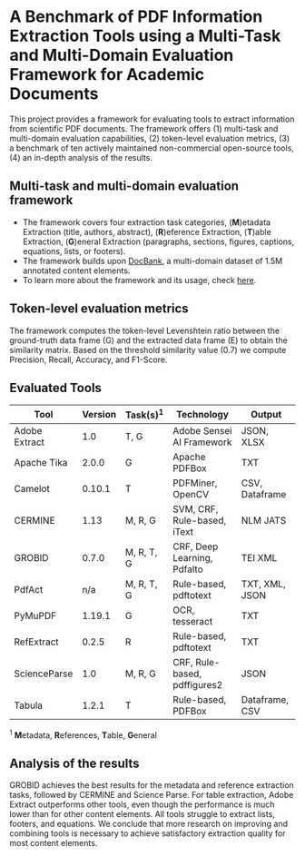 # A Benchmark of PDF Information Extraction Tools using a Multi-Task and Multi-Domain Evaluation Framework for Academic Documents
This project provides a framework for evaluating tools to extract information from scientific PDF documents.
The framework offers (1) multi-task and multi-domain evaluation capabilities, (2) token-level evaluation metrics,
(3) a benchmark of ten actively maintained non-commercial open-source tools, (4) an in-depth analysis of the results.

## Multi-task and multi-domain evaluation framework
* The framework covers four extraction task categories, (**M**)etadata Extraction (title, authors, abstract), (**R**)eference Extraction, (**T**)able Extraction, (**G**)eneral Extraction (paragraphs, sections, figures, captions, equations, lists, or footers).
* The framework builds upon [DocBank](https://doc-analysis.github.io/docbank-page/index.html), a multi-domain dataset of 1.5M annotated content elements.
* To learn more about the framework and its usage, check [here](doc/documentation.md).

## Token-level evaluation metrics
The framework computes the token-level Levenshtein ratio between the ground-truth data frame (G) and the extracted data frame (E) to obtain the similarity matrix. Based on the threshold similarity value (0.7) we compute Precision, Recall, Accuracy, and F1-Score.

## Evaluated Tools
| Tool          | Version | Task(s)<sup>1</sup>   | Technology                   | Output         |
|---------------|---------|------------|------------------------------|----------------|
| Adobe Extract | 1.0     | T, G       | Adobe Sensei AI Framework    | JSON, XLSX     |
| Apache Tika   | 2.0.0   | G          | Apache PDFBox                | TXT            |
| Camelot       | 0.10.1  | T          | PDFMiner, OpenCV             | CSV, Dataframe |
| CERMINE       | 1.13    | M, R, G    | SVM, CRF, Rule-based, iText  | NLM JATS       |
| GROBID        | 0.7.0   | M, R, T, G | CRF, Deep Learning, Pdfalto  | TEI XML        |
| PdfAct        | n/a     | M, R, T, G | Rule-based, pdftotext        | TXT, XML, JSON |
| PyMuPDF       | 1.19.1  | G          | OCR, tesseract               | TXT            |
| RefExtract    | 0.2.5   | R          | Rule-based, pdftotext        | TXT            |
| ScienceParse  | 1.0     | M, R, G    | CRF, Rule-based, pdffigures2 | JSON           |
| Tabula        | 1.2.1   | T          | Rule-based, PDFBox           | Dataframe, CSV |

<sup>1</sup> **M**etadata, **R**eferences, **T**able, **G**eneral

## Analysis of the results
GROBID achieves the best results for the metadata and reference extraction tasks, followed by CERMINE and Science Parse. For table extraction, Adobe Extract outperforms other tools, even though the performance is much lower than for other content elements. All tools struggle to extract lists, footers, and equations. We conclude that more research on improving and combining tools is necessary to achieve satisfactory extraction quality for most content elements.
